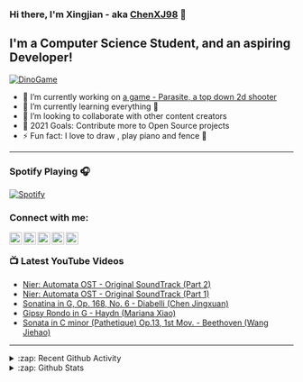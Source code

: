### Hi there, I'm Xingjian - aka [ChenXJ98][github] 👋

## I'm a Computer Science Student, and an aspiring Developer!

[![DinoGame](https://github.com/ChenXJ98/ChenXJ98/blob/master/music_pegasus.gif)](http://wayou.github.io/t-rex-runner/)

- 🔭 I’m currently working on [a game - Parasite, a top down 2d shooter][taskbot]
- 🌱 I’m currently learning everything 🤣
- 👯 I’m looking to collaborate with other content creators
- 🥅 2021 Goals: Contribute more to Open Source projects
- ⚡ Fun fact: I love to draw , play piano and fence 🤺

---

### Spotify Playing 🎧

[![Spotify](https://novatorem.chenxj98.vercel.app/api/spotify)](https://open.spotify.com/user/11158349923)

### Connect with me:

[<img align="left" alt="ChenXJ98 | LinkedIn" width="22px" src="https://cdn.jsdelivr.net/npm/simple-icons@v3/icons/linkedin.svg" />][linkedin]
[<img align="left" alt="ChenXJ98 | Instagram" width="22px" src="https://cdn.jsdelivr.net/npm/simple-icons@v3/icons/instagram.svg" />][instagram]
[<img align="left" alt="ChenXJ98 | Facebook" width="22px" src="https://cdn.jsdelivr.net/npm/simple-icons@v3/icons/facebook.svg" />][facebook]
[<img align="left" alt="ChenXJ98 | Twitter" width="22px" src="https://cdn.jsdelivr.net/npm/simple-icons@v3/icons/twitter.svg" />][twitter]
[<img align="left" alt="ChenXJ98 | YouTube" width="22px" src="https://cdn.jsdelivr.net/npm/simple-icons@v3/icons/youtube.svg" />][youtube]

<br />

### 📺 Latest YouTube Videos

<!-- YOUTUBE:START -->
- [Nier: Automata OST - Original SoundTrack &lpar;Part 2&rpar;](https://www.youtube.com/watch?v=kJAGPLrQxig)
- [Nier: Automata OST - Original SoundTrack &lpar;Part 1&rpar;](https://www.youtube.com/watch?v=El6N2R4Xpsk)
- [Sonatina in G, Op. 168, No. 6 - Diabelli &lpar;Chen Jingxuan&rpar;](https://www.youtube.com/watch?v=XIPNeNLhVWA)
- [Gipsy Rondo in G - Haydn &lpar;Mariana Xiao&rpar;](https://www.youtube.com/watch?v=rnCdH11ppRg)
- [Sonata in C minor &lpar;Pathetique&rpar; Op.13, 1st Mov. - Beethoven &lpar;Wang Jiehao&rpar;](https://www.youtube.com/watch?v=VtcOuvI_wmA)
<!-- YOUTUBE:END -->

---

<details>
  <summary>:zap: Recent Github Activity</summary>
  
<!--START_SECTION:activity-->
1. 🎉 Merged PR [#47](https://github.com/choongzhanhong/parasitegit/pull/47) in [choongzhanhong/parasitegit](https://github.com/choongzhanhong/parasitegit)
2. 💪 Opened PR [#47](https://github.com/choongzhanhong/parasitegit/pull/47) in [choongzhanhong/parasitegit](https://github.com/choongzhanhong/parasitegit)
3. 🎉 Merged PR [#46](https://github.com/choongzhanhong/parasitegit/pull/46) in [choongzhanhong/parasitegit](https://github.com/choongzhanhong/parasitegit)
4. 💪 Opened PR [#46](https://github.com/choongzhanhong/parasitegit/pull/46) in [choongzhanhong/parasitegit](https://github.com/choongzhanhong/parasitegit)
5. 🎉 Merged PR [#45](https://github.com/choongzhanhong/parasitegit/pull/45) in [choongzhanhong/parasitegit](https://github.com/choongzhanhong/parasitegit)
<!--END_SECTION:activity-->

</details>

<details>
  <summary>:zap: Github Stats</summary>

  <img align="left" alt="ChenXJ98's Github Stats" src="https://github-readme-stats.vercel.app/api?username=ChenXJ98&show_icons=true&hide_border=true" />

</details>

[github]: https://github.com/ChenXJ98
[taskbot]: https://github.com/ChenXJ98/parasitegit
[twitter]: https://twitter.com/XingjianChen
[youtube]: https://www.youtube.com/channel/UCX7GZyagYbP-Ge90EII-0-g
[instagram]: https://www.instagram.com/whatxingjianwhat
[facebook]: https://www.facebook.com/legendary.chen
[linkedin]: https://linkedin.com/in/xingjian-chen-0166691b3
